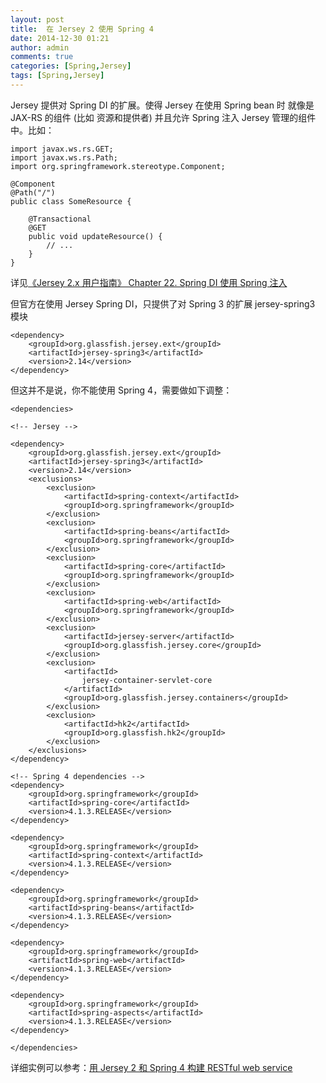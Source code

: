 ```yaml
---
layout: post
title:  在 Jersey 2 使用 Spring 4
date: 2014-12-30 01:21
author: admin
comments: true
categories: [Spring,Jersey]
tags: [Spring,Jersey]
---
```


Jersey 提供对 Spring DI 的扩展。使得 Jersey 在使用 Spring bean 时 就像是 JAX-RS 的组件 (比如 资源和提供者) 并且允许 Spring 注入 Jersey 管理的组件中。比如：

	import javax.ws.rs.GET;
	import javax.ws.rs.Path;
	import org.springframework.stereotype.Component;
	
	@Component
	@Path("/")
	public class SomeResource {
	
	    @Transactional
	    @GET
	    public void updateResource() {
	        // ...
	    }
	}

详见[《Jersey 2.x 用户指南》 Chapter 22. Spring DI 使用 Spring 注入	](https://github.com/waylau/Jersey-2.x-User-Guide/tree/master/Chapter%2022.%20Spring%20DI%20%E4%BD%BF%E7%94%A8%20Spring%20%E6%B3%A8%E5%85%A5)

<!-- more -->

但官方在使用 Jersey Spring DI，只提供了对 Spring 3 的扩展 jersey-spring3 模块

	<dependency>
	    <groupId>org.glassfish.jersey.ext</groupId>
	    <artifactId>jersey-spring3</artifactId>
	    <version>2.14</version>
	</dependency>

但这并不是说，你不能使用 Spring 4，需要做如下调整：

	<dependencies>

    <!-- Jersey -->

    <dependency>
        <groupId>org.glassfish.jersey.ext</groupId>
        <artifactId>jersey-spring3</artifactId>
        <version>2.14</version>
        <exclusions>
            <exclusion>
                <artifactId>spring-context</artifactId>
                <groupId>org.springframework</groupId>
            </exclusion>
            <exclusion>
                <artifactId>spring-beans</artifactId>
                <groupId>org.springframework</groupId>
            </exclusion>
            <exclusion>
                <artifactId>spring-core</artifactId>
                <groupId>org.springframework</groupId>
            </exclusion>
            <exclusion>
                <artifactId>spring-web</artifactId>
                <groupId>org.springframework</groupId>
            </exclusion>
            <exclusion>
                <artifactId>jersey-server</artifactId>
                <groupId>org.glassfish.jersey.core</groupId>
            </exclusion>
            <exclusion>
                <artifactId>
                    jersey-container-servlet-core
                </artifactId>
                <groupId>org.glassfish.jersey.containers</groupId>
            </exclusion>
            <exclusion>
                <artifactId>hk2</artifactId>
                <groupId>org.glassfish.hk2</groupId>
            </exclusion>
        </exclusions>
    </dependency>

    <!-- Spring 4 dependencies -->
    <dependency>
        <groupId>org.springframework</groupId>
        <artifactId>spring-core</artifactId>
        <version>4.1.3.RELEASE</version>
    </dependency>

    <dependency>
        <groupId>org.springframework</groupId>
        <artifactId>spring-context</artifactId>
        <version>4.1.3.RELEASE</version>
    </dependency>

    <dependency>
        <groupId>org.springframework</groupId>
        <artifactId>spring-beans</artifactId>
        <version>4.1.3.RELEASE</version>
    </dependency>

    <dependency>
        <groupId>org.springframework</groupId>
        <artifactId>spring-web</artifactId>
        <version>4.1.3.RELEASE</version>
    </dependency>

    <dependency>
        <groupId>org.springframework</groupId>
        <artifactId>spring-aspects</artifactId>
        <version>4.1.3.RELEASE</version>
    </dependency>

	</dependencies>

详细实例可以参考：[用 Jersey 2 和 Spring 4 构建 RESTful web service](http://www.waylau.com/jersey-2-spring-4-rest/)